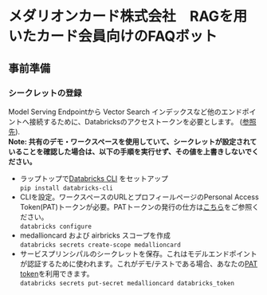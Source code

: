 # メダリオンカード株式会社　RAGを用いたカード会員向けのFAQボット

## 事前準備
###  シークレットの登録
Model Serving Endpointから Vector Search インデックスなど他のエンドポイントへ接続するために、Databricksのアクセストークンを必要とします。 ([参照先](https://docs.databricks.com/en/security/secrets/secrets.html)).  <br/>
**Note: 共有のデモ・ワークスペースを使用していて、シークレットが設定されていることを確認した場合は、以下の手順を実行せず、その値を上書きしないでください。**<br/>

- ラップトップで[Databricks CLI](https://docs.databricks.com/en/dev-tools/cli/install.html) をセットアップ<br/>
`pip install databricks-cli` <br/>
- CLIを設定。ワークスペースのURLとプロフィールページのPersonal Access Token(PAT)トークンが必要。PATトークンの発行の仕方は[こちら](https://docs.databricks.com/ja/dev-tools/auth/pat.html#databricks-personal-access-tokens-for-workspace-users)をご参照ください。<br>
`databricks configure`
- medallioncard および airbricks スコープを作成<br/>
`databricks secrets create-scope medallioncard`<br/>
- サービスプリンシパルのシークレットを保存。これはモデルエンドポイントが認証するために使われます。これがデモ/テストである場合、あなたの[PAT token](https://docs.databricks.com/en/dev-tools/auth/pat.html)を利用できます。<br>
`databricks secrets put-secret medallioncard databricks_token`<br/>
